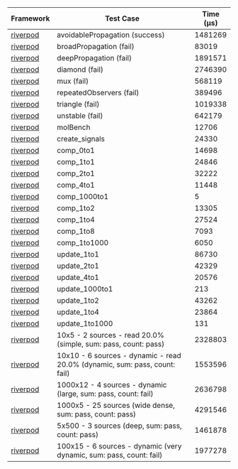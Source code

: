 | Framework | Test Case | Time (μs) |
| --- | --- | --- |
| [riverpod](https://github.com/rrousselGit/riverpod) | avoidablePropagation (success) | 1481269 |
| [riverpod](https://github.com/rrousselGit/riverpod) | broadPropagation (fail) | 83019 |
| [riverpod](https://github.com/rrousselGit/riverpod) | deepPropagation (fail) | 1891571 |
| [riverpod](https://github.com/rrousselGit/riverpod) | diamond (fail) | 2746390 |
| [riverpod](https://github.com/rrousselGit/riverpod) | mux (fail) | 568119 |
| [riverpod](https://github.com/rrousselGit/riverpod) | repeatedObservers (fail) | 389496 |
| [riverpod](https://github.com/rrousselGit/riverpod) | triangle (fail) | 1019338 |
| [riverpod](https://github.com/rrousselGit/riverpod) | unstable (fail) | 642179 |
| [riverpod](https://github.com/rrousselGit/riverpod) | molBench | 12706 |
| [riverpod](https://github.com/rrousselGit/riverpod) | create_signals | 24330 |
| [riverpod](https://github.com/rrousselGit/riverpod) | comp_0to1 | 14698 |
| [riverpod](https://github.com/rrousselGit/riverpod) | comp_1to1 | 24846 |
| [riverpod](https://github.com/rrousselGit/riverpod) | comp_2to1 | 32222 |
| [riverpod](https://github.com/rrousselGit/riverpod) | comp_4to1 | 11448 |
| [riverpod](https://github.com/rrousselGit/riverpod) | comp_1000to1 | 5 |
| [riverpod](https://github.com/rrousselGit/riverpod) | comp_1to2 | 13305 |
| [riverpod](https://github.com/rrousselGit/riverpod) | comp_1to4 | 27524 |
| [riverpod](https://github.com/rrousselGit/riverpod) | comp_1to8 | 7093 |
| [riverpod](https://github.com/rrousselGit/riverpod) | comp_1to1000 | 6050 |
| [riverpod](https://github.com/rrousselGit/riverpod) | update_1to1 | 86730 |
| [riverpod](https://github.com/rrousselGit/riverpod) | update_2to1 | 42329 |
| [riverpod](https://github.com/rrousselGit/riverpod) | update_4to1 | 20576 |
| [riverpod](https://github.com/rrousselGit/riverpod) | update_1000to1 | 213 |
| [riverpod](https://github.com/rrousselGit/riverpod) | update_1to2 | 43262 |
| [riverpod](https://github.com/rrousselGit/riverpod) | update_1to4 | 23864 |
| [riverpod](https://github.com/rrousselGit/riverpod) | update_1to1000 | 131 |
| [riverpod](https://github.com/rrousselGit/riverpod) | 10x5 - 2 sources - read 20.0% (simple, sum: pass, count: pass) | 2328803 |
| [riverpod](https://github.com/rrousselGit/riverpod) | 10x10 - 6 sources - dynamic - read 20.0% (dynamic, sum: pass, count: fail) | 1553596 |
| [riverpod](https://github.com/rrousselGit/riverpod) | 1000x12 - 4 sources - dynamic (large, sum: pass, count: fail) | 2636798 |
| [riverpod](https://github.com/rrousselGit/riverpod) | 1000x5 - 25 sources (wide dense, sum: pass, count: pass) | 4291546 |
| [riverpod](https://github.com/rrousselGit/riverpod) | 5x500 - 3 sources (deep, sum: pass, count: pass) | 1461878 |
| [riverpod](https://github.com/rrousselGit/riverpod) | 100x15 - 6 sources - dynamic (very dynamic, sum: pass, count: fail) | 1977278 |
